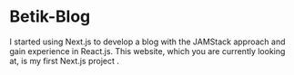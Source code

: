 # Betik-Blog

I started using Next.js to develop a blog with the JAMStack approach and gain experience in React.js. This website, which you are currently looking at, is my first Next.js project .
